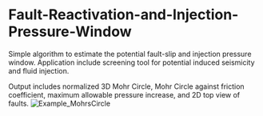 # Fault-Reactivation-and-Injection-Pressure-Window

Simple algorithm to estimate the potential fault-slip and injection pressure window. Application include screening tool for potential induced seismicity and fluid injection.

Output includes normalized 3D Mohr Circle, Mohr Circle against friction coefficient, maximum allowable pressure increase, and 2D top view of faults.
![Example_MohrsCircle](https://github.com/ihfaruqi/Fault-Reactivation-and-Injection-Pressure-Window/assets/173105583/db0afe74-3d5f-49d9-87ac-9647d13f2ca1)
